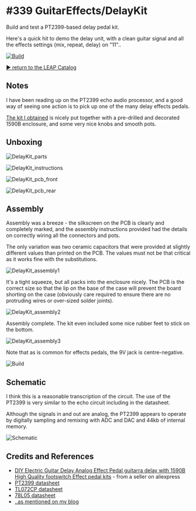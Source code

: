 # #339 GuitarEffects/DelayKit

Build and test a PT2399-based delay pedal kit.

Here's a quick hit to demo the delay unit, with a clean guitar signal and all the effects settings (mix, repeat, delay) on "11"..

[![Build](./assets/DelayKit_build.jpg?raw=true)](http://www.youtube.com/watch?v=7I3Oxd9LHHg)

[:arrow_forward: return to the LEAP Catalog](https://leap.tardate.com)

## Notes

I have been reading up on the PT2399 echo audio processor, and a good way of seeing one action
is to pick up one of the many delay effects pedals.

[The kit I obtained](https://www.aliexpress.com/item/NEW-DIY-electric-Guitar-Delay-analog-Effect-Pedals-Electric-pedal-guitarra-delay-Suite-Delay-1-pedals/32589004909.html)
is nicely put together with a pre-drilled and decorated 1590B enclosure, and some very nice knobs and smooth pots.

## Unboxing

![DelayKit_parts](./assets/DelayKit_parts.jpg?raw=true)

![DelayKit_instructions](./assets/DelayKit_instructions.jpg?raw=true)

![DelayKit_pcb_front](./assets/DelayKit_pcb_front.jpg?raw=true)

![DelayKit_pcb_rear](./assets/DelayKit_pcb_rear.jpg?raw=true)

## Assembly

Assembly was a breeze - the silkscreen on the PCB is clearly and completely marked,
and the assembly instructions provided had the details on correctly wiring all the connectors and pots.

The only variation was two ceramic capacitors that were provided at slightly different values than
printed on the PCB. The values must not be that critical as it works fine with the substitutions.

![DelayKit_assembly1](./assets/DelayKit_assembly1.jpg?raw=true)

It's a tight squeeze, but all packs into the enclosure nicely.
The PCB is the correct size so that the lip on the base of the case will prevent the board shorting on the case
(obviously care required to ensure there are no protruding wires or over-sized solder joints).

![DelayKit_assembly2](./assets/DelayKit_assembly2.jpg?raw=true)

Assembly complete. The kit even included some nice rubber feet to stick on the bottom.

![DelayKit_assembly3](./assets/DelayKit_assembly3.jpg?raw=true)

Note that as is common for effects pedals, the 9V jack is centre-negative.

![Build](./assets/DelayKit_build.jpg?raw=true)

## Schematic

I think this is a reasonable transcription of the circuit. The use of the PT2399 is very similar to the echo circuit including in the datasheet.

Although the signals in and out are analog, the PT2399 appears to operate by digitally sampling and remixing with ADC and DAC and 44kb of internal memory.

![Schematic](./assets/DelayKit_schematic.jpg?raw=true)

## Credits and References
* [DIY Electric Guitar Delay Analog Effect Pedal guitarra delay with 1590B High Quality footswitch Effect pedal kits](https://www.aliexpress.com/item/NEW-DIY-electric-Guitar-Delay-analog-Effect-Pedals-Electric-pedal-guitarra-delay-Suite-Delay-1-pedals/32589004909.html) - from a seller on aliexpress
* [PT2399 datasheet](http://www.futurlec.com/Others/PT2399.shtml)
* [TL072CP datasheet](http://www.futurlec.com/Linear/TL072CP.shtml)
* [78L05 datasheet](http://www.futurlec.com/Linear/78L05.shtml)
* [..as mentioned on my blog](https://blog.tardate.com/2017/08/leap339-pt2399-delay-kit.html)
